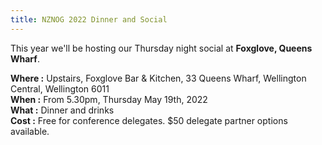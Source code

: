 ```yaml
---
title: NZNOG 2022 Dinner and Social
---
```


This year we'll be hosting our Thursday night social at **Foxglove, Queens Wharf**.

**Where :** Upstairs, Foxglove Bar & Kitchen, 33 Queens Wharf, Wellington Central, Wellington 6011<br />
**When :** From 5.30pm, Thursday May 19th, 2022<br />
**What :** Dinner and drinks<br />
**Cost :** Free for conference delegates. $50 delegate partner options available.
